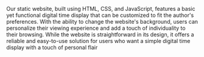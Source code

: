 Our static website, built using HTML, CSS, and JavaScript, features a basic yet functional digital time display that can be customized to fit the author's preferences. With the ability to change the website's background, users can personalize their viewing experience and add a touch of individuality to their browsing. While the website is straightforward in its design, it offers a reliable and easy-to-use solution for users who want a simple digital time display with a touch of personal flair
